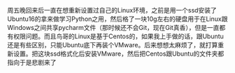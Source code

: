周五晚回来后一直在想重新设置过自己的Linux环境，之前是用一个ssd安装了Ubuntu16的拿来做学习Python之用，然后格了一块10g左右的硬盘用于在Linux跟Windows之间共享pycharm文件（那时候还不会Git，现在Git真香），但是一直都有权限问题。而且鸟哥的Linux是基于Centos的，如果我上手做的话，跟Ubuntu还是有些区别，只能Ubuntu底下再装个VMware。后来想想太麻烦了，就打算重新设置。把这块ssd格式化后安装VMware，然后把Centos跟Ubuntu的文件夹都指向于是悲剧来了
